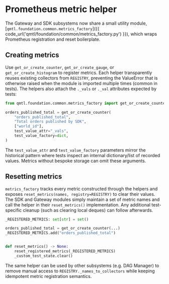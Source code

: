 # Prometheus metric helper

The Gateway and SDK subsystems now share a small utility module,
[`qmtl.foundation.common.metrics_factory`]({{ code_url('qmtl/foundation/common/metrics_factory.py') }}), which wraps
Prometheus registration and reset boilerplate.

## Creating metrics

Use `get_or_create_counter`, `get_or_create_gauge`, or `get_or_create_histogram`
to register metrics. Each helper transparently reuses existing collectors from
`REGISTRY`, preventing the ValueError that is otherwise raised when the module is
imported multiple times (common in tests). The helpers also attach the `._vals`
or `._val` attributes expected by tests:

```python
from qmtl.foundation.common.metrics_factory import get_or_create_counter

orders_published_total = get_or_create_counter(
    "orders_published_total",
    "Total orders published by SDK",
    ["world_id"],
    test_value_attr="_vals",
    test_value_factory=dict,
)
```

The `test_value_attr` and `test_value_factory` parameters mirror the historical
pattern where tests inspect an internal dictionary/list of recorded values.
Metrics without bespoke storage can omit these arguments.

## Resetting metrics

`metrics_factory` tracks every metric constructed through the helpers and exposes
`reset_metrics(names, registry=REGISTRY)` to clear their values. The SDK and
Gateway modules simply maintain a set of metric names and call the helper in
their `reset_metrics()` implementation. Any additional test-specific cleanup
(such as clearing local deques) can follow afterwards.

```python
_REGISTERED_METRICS: set[str] = set()

orders_published_total = get_or_create_counter(...)
_REGISTERED_METRICS.add("orders_published_total")


def reset_metrics() -> None:
    reset_registered_metrics(_REGISTERED_METRICS)
    _custom_test_state.clear()
```

The same helper can be used by other subsystems (e.g. DAG Manager) to remove
manual access to `REGISTRY._names_to_collectors` while keeping idempotent metric
registration semantics.
